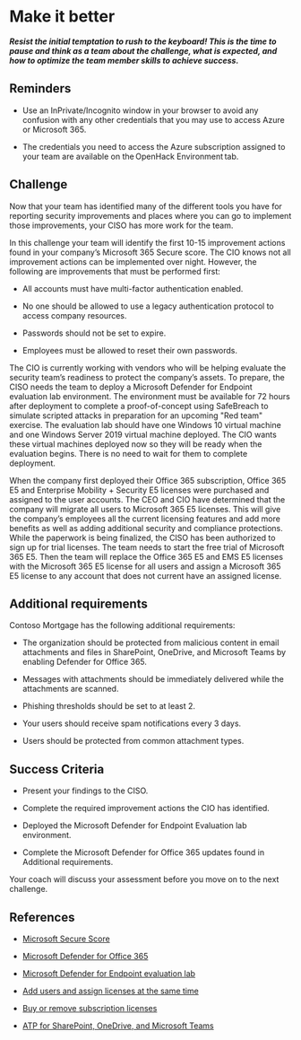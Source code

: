 # Make it better  
***Resist the initial temptation to rush to the keyboard! This is the time to pause and think as a team about the challenge, what is expected, and how to optimize the team member skills to achieve success.***

## Reminders

- Use an InPrivate/Incognito window in your browser to avoid any confusion with any other credentials that you may use to access Azure or Microsoft 365.

- The credentials you need to access the Azure subscription assigned to your team are available on the OpenHack Environment tab.

## Challenge

Now that your team has identified many of the different tools you have for reporting security improvements and places where you can go to implement those improvements, your CISO has more work for the team.

In this challenge your team will identify the first 10-15 improvement actions found in your company’s Microsoft 365 Secure score. The CIO knows not all improvement actions can be implemented over night. However, the following are improvements that must be performed first:

- All accounts must have multi-factor authentication enabled.

- No one should be allowed to use a legacy authentication protocol to access company resources.

- Passwords should not be set to expire.

- Employees must be allowed to reset their own passwords.

The CIO is currently working with vendors who will be helping evaluate the security team’s readiness to protect the company’s assets. To prepare, the CISO needs the team to deploy a Microsoft Defender for Endpoint evaluation lab environment. The environment must be available for 72 hours after deployment to complete a proof-of-concept using SafeBreach to simulate scripted attacks in preparation for an upcoming "Red team" exercise. The evaluation lab should have one Windows 10 virtual machine and one Windows Server 2019 virtual machine deployed. The CIO wants these virtual machines deployed now so they will be ready when the evaluation begins. There is no need to wait for them to complete deployment.

When the company first deployed their Office 365 subscription, Office 365 E5 and Enterprise Mobility + Security E5 licenses were purchased and assigned to the user accounts. The CEO and CIO have determined that the company will migrate all users to Microsoft 365 E5 licenses. This will give the company’s employees all the current licensing features and add more benefits as well as adding additional security and compliance protections. While the paperwork is being finalized, the CISO has been authorized to sign up for trial licenses. The team needs to start the free trial of Microsoft 365 E5. Then the team will replace the Office 365 E5 and EMS E5 licenses with the Microsoft 365 E5 license for all users and assign a Microsoft 365 E5 license to any account that does not current have an assigned license.

## Additional requirements

Contoso Mortgage has the following additional requirements:  

- The organization should be protected from malicious content in email attachments and files in SharePoint, OneDrive, and Microsoft Teams by enabling Defender for Office 365.

- Messages with attachments should be immediately delivered while the attachments are scanned.

- Phishing thresholds should be set to at least 2.

- Your users should receive spam notifications every 3 days.

- Users should be protected from common attachment types.

## Success Criteria  

- Present your findings to the CISO.

- Complete the required improvement actions the CIO has identified.

- Deployed the Microsoft Defender for Endpoint Evaluation lab environment.

- Complete the Microsoft Defender for Office 365 updates found in Additional requirements.

Your coach will discuss your assessment before you move on to the next challenge.

## References

- <a href="https://docs.microsoft.com/microsoft-365/security/mtp/microsoft-secure-score?view=o365-worldwide#how-it-works" target="_blank">Microsoft Secure Score</a>

- <a href="https://docs.microsoft.com/microsoft-365/security/office-365-security/office-365-atp?view=o365-worldwide" target="_blank">Microsoft Defender for Office 365</a>

- <a href="https://docs.microsoft.com/windows/security/threat-protection/microsoft-defender-atp/evaluation-lab" target="_blank">Microsoft Defender for Endpoint evaluation lab</a>

- <a href="https://docs.microsoft.com/microsoft-365/admin/add-users/add-users?view=o365-worldwide" target="_blank"> Add users and assign licenses at the same time</a>

- <a href="https://docs.microsoft.com/microsoft-365/commerce/licenses/buy-licenses?view=o365-worldwide" target="_blank">Buy or remove subscription licenses</a>

- <a href="https://docs.microsoft.com/microsoft-365/security/office-365-security/atp-for-spo-odb-and-teams?view=o365-worldwide" target="_blank">ATP for SharePoint, OneDrive, and Microsoft Teams</a>  
